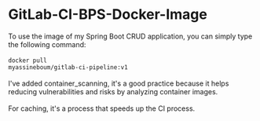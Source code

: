 # GitLab-CI-BPS-Docker-Image
To use the image of my Spring Boot CRUD application, you can simply type the following command:
<br/><br/>
<code>docker pull myassineboum/gitlab-ci-pipeline:v1</code>
<br/><br/>
I've added container_scanning, it's a good practice because it helps reducing vulnerabilities and risks by analyzing container images.
<br/><br/>
For caching, it's a process that speeds up the CI process.
